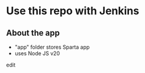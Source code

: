 # Use this repo with Jenkins

## About the app
- "app" folder stores Sparta app
- uses Node JS v20

edit
